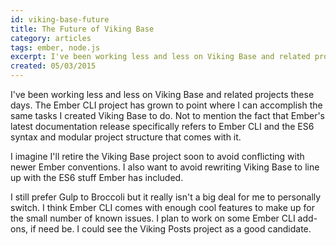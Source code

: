 ```yaml
---
id: viking-base-future
title: The Future of Viking Base
category: articles
tags: ember, node.js
excerpt: I've been working less and less on Viking Base and related projects these days. The Ember CLI project has grown to point where I can accomplish the same tasks I created Viking Base to do.
created: 05/03/2015
---
```


I've been working less and less on Viking Base and related projects these days. The Ember CLI project has grown to point where I can accomplish the same tasks I created Viking Base to do. Not to mention the fact that Ember's latest documentation release specifically refers to Ember CLI and the ES6 syntax and modular project structure that comes with it.

I imagine I'll retire the Viking Base project soon to avoid conflicting with newer Ember conventions. I also want to avoid rewriting Viking Base to line up with the ES6 stuff Ember has included.

I still prefer Gulp to Broccoli but it really isn't a big deal for me to personally switch. I think Ember CLI comes with enough cool features to make up for the small number of known issues. I plan to work on some Ember CLI add-ons, if need be. I could see the Viking Posts project as a good candidate.